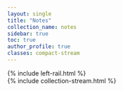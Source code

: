 ```yaml
---
layout: single
title: "Notes"
collection_name: notes
sidebar: true
toc: true
author_profile: true
classes: compact-stream
---
```

<div class="rail-layout">
  {% include left-rail.html %}
  <main class="rail-main">
    {% include collection-stream.html %}
  </main>
</div>
